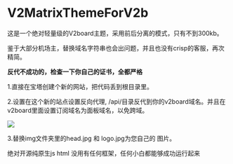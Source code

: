 # V2MatrixThemeForV2b

这是一个绝对轻量级的V2board主题，采用前后分离的模式，只有不到300kb。

鉴于大部分机场主，替换域名字符串也会出问题，并且也没有crisp的客服，再次精简。

**反代不成功的，检查一下你自己的证书，全都严格**

1.直接在宝塔创建个新的网站，把代码丢到根目录里。

2.设置在这个新的站点设置反向代理, /api/目录反代到你的v2board域名。并且在v2board里面设置订阅域名为面板域名，以免跨域。

![](https://github.com/flygogovpn/V2MatrixThemeForV2b/blob/main/picture.jpg?raw=true)

3.替换img文件夹里的head.jpg 和 logo.jpg为您自己的 图片。


绝对开源纯原生js html  没用有任何框架，任何小白都能够成功运行起来
